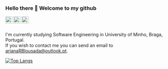 ### Hello there 👋 Welcome to my github

<a href="https://www.linkedin.com/in/arianalousada/">
  <img align="left" alt="Ariana's Linkedin" width="22px" src="https://image.flaticon.com/icons/png/512/124/124011.png" />
</a>

<a href="https://www.instagram.com/arianalousada/">
  <img align="left" alt="Ariana's Instagram" width="22px" src="https://image.flaticon.com/icons/png/512/2111/2111463.png" />

<a href="https://www.facebook.com/ariana.lousada/">
  <img align="left" alt="Ariana's Facebook" width="22px" src="https://image.flaticon.com/icons/png/512/733/733547.png" />
</a>

<br />
<br />

I'm currently studying Software Engineering in University of Minho, Braga, Portugal. <br />
If you wish to contact me you can send an email to arianaRBlousada@outlook.pt.


[![Top Langs](https://github-readme-stats.vercel.app/api/top-langs/?username=AITK42&layout=compact&theme=dark)](https://github.com/AITK42/github-readme-stats)
<!--
**AITK42/AITK42** is a ✨ _special_ ✨ repository because its `README.md` (this file) appears on your GitHub profile.

Here are some ideas to get you started:

- 🔭 I’m currently working on ...
- 🌱 I’m currently learning ...
- 👯 I’m looking to collaborate on ...
- 🤔 I’m looking for help with ...
- 💬 Ask me about ...
- 📫 How to reach me: ...
- 😄 Pronouns: ...
- ⚡ Fun fact: ...
-->
